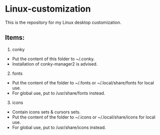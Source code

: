 # Linux-customization

This is the repository for my Linux desktop customization.

## Items:
1. conky
- Put the content of this folder to ~/.conky.
- Installation of conky-manager2 is advised.
2. fonts
- Put the content of the folder to ~/.fonts or ~/.local/share/fonts for local use.
- For global use, put to /usr/share/fonts instead.
3. icons
- Contain icons sets & cursors sets.
- Put the content of the folder to ~/.icons or ~/.local/share/icons for local use.
- For global use, put to /usr/share/icons instead.
